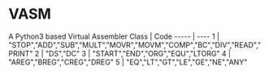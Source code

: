 # VASM
A Python3 based Virtual Assembler
Class | Code
----- | ----
1     | "STOP","ADD","SUB","MULT","MOVR","MOVM","COMP","BC","DIV","READ","PRINT"
2     | "DS","DC"
3     | "START","END","ORG","EQU","LTORG"
4     | "AREG","BREG","CREG","DREG"
5     | "EQ","LT","GT","LE","GE","NE","ANY"
